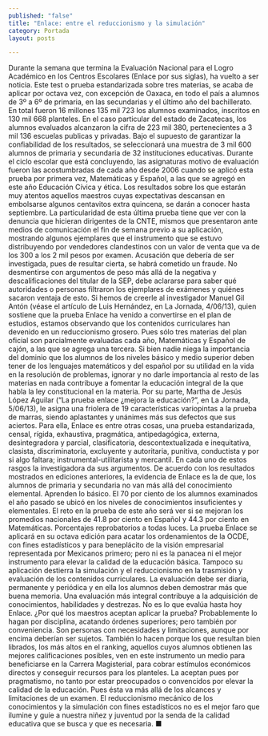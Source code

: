 ```yaml
---
published: "false"
title: "Enlace: entre el reduccionismo y la simulación"
category: Portada
layout: posts

---
```


Durante la semana que termina la Evaluación Nacional para el Logro Académico en los Centros Escolares (Enlace por sus siglas), ha vuelto a ser noticia. Este test o prueba estandarizada sobre tres materias, se acaba de aplicar por octava vez, con excepción de Oaxaca, en todo el país a alumnos de 3º a 6º de primaria, en las secundarias y el último año del bachillerato.
En total fueron 16 millones 135 mil 723 los alumnos examinados, inscritos en 130 mil 668 planteles. En el caso particular del estado de Zacatecas, los alumnos evaluados alcanzaron la cifra de 223 mil 380, pertenecientes a 3 mil 136 escuelas publicas y privadas. Bajo el supuesto de garantizar la confiabilidad de los resultados, se seleccionará una muestra de 3 mil 600 alumnos de primaria y secundaria de 32 instituciones educativas. Durante el ciclo escolar que está concluyendo, las asignaturas motivo de evaluación fueron las acostumbradas de cada año desde 2006 cuando se aplicó esta prueba por primera vez, Matemáticas y Español, a las que se agregó en este año Educación Cívica y ética. Los resultados sobre los que estarán muy atentos aquellos maestros cuyas expectativas descansan en embolsarse algunos centavitos extra quincena, se darán a conocer hasta septiembre. La particularidad de esta última prueba tiene que ver con la denuncia que hicieran dirigentes de la CNTE, mismos que presentaron ante medios de comunicación el fin de semana previo a su aplicación, mostrando algunos ejemplares que el instrumento que se estuvo distribuyendo por vendedores clandestinos con un valor de venta que va de los 300 a los 2 mil pesos por examen. Acusación que debería de ser investigada, pues de resultar cierta, se habrá cometido un fraude. No desmentirse con argumentos de peso más allá de la negativa y descalificaciones del titular de la SEP, debe aclararse para saber qué autoridades o personas filtraron los ejemplares de exámenes y quiénes sacaron ventaja de esto.
Si hemos de creerle al investigador Manuel Gil Antón (véase el artículo de Luis Hernández, en La Jornada, 4/06/13), quien sostiene que la prueba Enlace ha venido a convertirse en el plan de estudios, estamos observando que los contenidos curriculares han devenido en un reduccionismo grosero. Pues sólo tres materias del plan oficial son parcialmente evaluadas cada año, Matemáticas y Español de cajón, a las que se agrega una tercera. Si bien nadie niega la importancia del dominio que los alumnos de los niveles básico y medio superior deben tener de los lenguajes matemáticos y del español por su utilidad en la vida en la resolución de problemas, ignorar y no darle importancia al resto de las materias en nada contribuye a fomentar la educación integral de la que habla la ley constitucional en la materia.
Por su parte, Martha de Jesús López Aguilar (“La prueba enlace ¿mejora la educación?”, en La Jornada, 5/06/13), le asigna una friolera de 19 características variopintas a la prueba de marras, siendo aplastantes y unánimes más sus defectos que sus aciertos. Para ella, Enlace es entre otras cosas, una prueba estandarizada, censal, rígida, exhaustiva, pragmática, antipedagógica, externa, desintegradora y parcial, clasificatoria, descontextualizada e inequitativa, clasista, discriminatoria, excluyente y autoritaria, punitiva, conductista y por si algo faltara; instrumental-utilitarista y mercantil. En cada uno de estos rasgos la investigadora da sus argumentos.
De acuerdo con los resultados mostrados en ediciones anteriores, la evidencia de Enlace es la de que, los alumnos de primaria y secundaria no van más allá del conocimiento elemental. Aprenden lo básico. El 70 por ciento de los alumnos examinados el año pasado se ubicó en los niveles de conocimientos insuficientes y elementales. El reto en la prueba de este año será ver si se mejoran los promedios nacionales de 41.8 por ciento en Español y 44.3 por ciento en Matemáticas. Porcentajes reprobatorios a todas luces.
La prueba Enlace se aplicará en su octava edición para acatar los ordenamientos de la OCDE, con fines estadísticos y para beneplácito de la visión empresarial representada por Mexicanos primero; pero ni es la panacea ni el mejor instrumento para elevar la calidad de la educación básica. Tampoco su aplicación destierra la simulación y el reduccionismo en la trasmisión y evaluación de los contenidos curriculares. La evaluación debe ser diaria, permanente y periódica y en ella los alumnos deben demostrar más que buena memoria. Una evaluación más integral contribuye a la adquisición de conocimientos, habilidades y destrezas. No es lo que evalúa hasta hoy Enlace.
¿Por qué los maestros aceptan aplicar la prueba? Probablemente lo hagan por disciplina, acatando órdenes superiores; pero también por conveniencia. Son personas con necesidades y limitaciones, aunque por encima deberían ser sujetos. También lo hacen porque los que resultan bien librados, los más altos en el ranking, aquellos cuyos alumnos obtienen las mejores calificaciones posibles, ven en este instrumento un medio para beneficiarse en la Carrera Magisterial, para cobrar estímulos económicos directos y conseguir recursos para los planteles. La aceptan pues por pragmatismo, no tanto por estar preocupados o convencidos por elevar la calidad de la educación. Pues ésta va más allá de los alcances y limitaciones de un examen. El reduccionismo mecánico de los conocimientos y la simulación con fines estadísticos no es el mejor faro que ilumine y guíe a nuestra niñez y juventud por la senda de la calidad educativa que se busca y que es necesaria. ■
